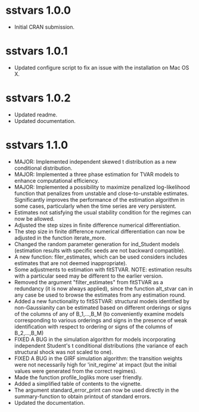 # sstvars 1.0.0

* Initial CRAN submission.

# sstvars 1.0.1

* Updated configure script to fix an issue with the installation on Mac OS X.

# sstvars 1.0.2

* Updated readme.
* Updated documentation.

# sstvars 1.1.0

* MAJOR: Implemented independent skewed t distribution as a new conditional distribution.
* MAJOR: Implemented a three phase estimation for TVAR models to enhance computational efficiency.
* MAJOR: Implemented a possibility to maximize penalized log-likelihood function that penalizes from unstable and close-to-unstable estimates.
  Significantly improves the performance of the estimation algorithm in some cases, particularly when the time series are very persistent. 
* Estimates not satisfying the usual stability condition for the regimes can now be allowed. 
* Adjusted the step sizes in finite difference numerical differentiation. 
* The step size in finite difference numerical differentiation can now be adjusted in the function iterate_more.
* Changed the random parameter generation for ind_Student models (estimation results with specific seeds are not backward compatible).
* A new function: filer_estimates, which can be used considers includes estimates that are not deemed inappropriate).
* Some adjustments to estimation with fitSTVAR. NOTE: estimation results with a particular seed may be different to the earlier version. 
* Removed the argument "filter_estimates" from fitSTVAR as a redundancy (it is now always applied), since the function alt_stvar can in
  any case be used to browse the estimates from any estimation round. 
* Added a new functionality to fitSSTVAR: structural models identified by non-Gaussianity can be estimated based on different orderings
  or signs of the columns of any of B_1,...,B_M (to conveniently examine models corresponding to various orderings and signs in the presence
  of weak identification with respect to ordering or signs of the columns of B_2,...,B_M)
* FIXED A BUG in the simulation algorithm for models incorporating independent Student's t conditional distributions
  (the variance of each structural shock was not scaled to one). 
* FIXED A BUG in the GIRF simulation algorithm: the transition weights were not necessarily high for 'init_regime' at impact (but
  the initial values were generated from the correct regimes).
* Made the function profile_logliks more user friendly. 
* Added a simplified table of contents to the vignette. 
* The argument standard_error_print can now be used directly in the summary-function to obtain printout of standard errors. 
* Updated the documentation. 
